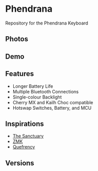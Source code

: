 # Phendrana
Repository for the Phendrana Keyboard
## Photos

## Demo

## Features
- Longer Battery Life
- Multiple Bluetooth Connections
- Single-colour Backlight
- Cherry MX and Kailh Choc compatible
- Hotswap Switches, Battery, and MCU

## Inspirations
- [The Sanctuary](https://github.com/LegoRocket/Sanctuary-Keyboard-Hardware)
- [ZMK](https://zmk.dev/)
- [Quefrency](https://keeb.io/collections/quefrency-split-staggered-65-keyboard)

## Versions
